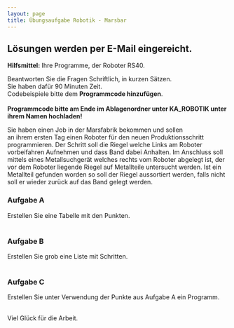 ```yaml
---
layout: page
title: Übungsaufgabe Robotik - Marsbar
---
```


## Lösungen werden per E-Mail eingereicht.

**Hilfsmittel:** Ihre Programme, der Roboter RS40.

Beantworten Sie die Fragen Schriftlich, in kurzen Sätzen.   
Sie haben dafür 90 Minuten Zeit.   
Codebeispiele bitte dem **Programmcode hinzufügen**.
<br/><br/>
**Programmcode bitte am Ende im Ablagenordner unter KA_ROBOTIK unter ihrem Namen hochladen!**

Sie haben einen Job in der Marsfabrik bekommen und sollen   
an ihrem ersten Tag einen Roboter für den neuen Produktionsschritt
programmieren. Der Schritt soll die Riegel welche Links am Roboter
vorbeifahren Aufnehmen und dass Band dabei Anhalten. Im Anschluss
soll mittels eines Metallsuchgerät welches rechts vom Roboter abgelegt
ist, der vor dem Roboter liegende Riegel auf Metallteile untersucht werden.
Ist ein Metallteil gefunden worden so soll der Riegel aussortiert werden,
falls nicht soll er wieder zurück auf das Band gelegt werden.

### Aufgabe A
Erstellen Sie eine Tabelle mit den Punkten.
<br/><br/>

### Aufgabe B
Erstellen Sie grob eine Liste mit Schritten.
<br/><br/>

### Aufgabe C
Erstellen Sie unter Verwendung der Punkte aus Aufgabe A ein Programm.
<br/><br/>

Viel Glück für die Arbeit.
